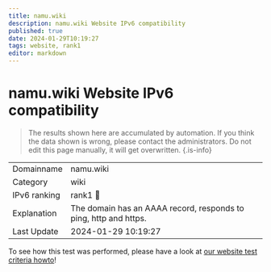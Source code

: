 ```yaml
---
title: namu.wiki
description: namu.wiki Website IPv6 compatibility
published: true
date: 2024-01-29T10:19:27
tags: website, rank1
editor: markdown
---
```


# namu.wiki Website IPv6 compatibility

> The results shown here are accumulated by automation. If you think the data shown is wrong, please contact the administrators. 
> Do not edit this page manually, it will get overwritten.
{.is-info}


|   |   |
| - | - |
| Domainname | namu.wiki
| Category | wiki |
| IPv6 ranking | rank1 :1st_place_medal: |
| Explanation | The domain has an AAAA record, responds to ping, http and https. |
| Last Update | 2024-01-29 10:19:27 |

To see how this test was performed, please have a look at [our website test criteria howto](/howto/testcriteria/website)!

